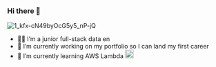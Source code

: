 ### Hi there 👋

![1_kfx-cN49byOcG5y5_nP-jQ](https://github.com/FawziElZein/FawziElZein/assets/56543752/4fa42752-37a3-43a5-9631-fada27596542)

- :man_technologist: I’m a junior full-stack data en
- 🔭 I’m currently working on my portfolio so I can land my first career
- 🌱 I’m currently learning AWS Lambda <img src="https://github.com/FawziElZein/FawziElZein/assets/56543752/a7d7f9d0-67a7-477c-bafb-73eef147d05c" width="20" height="20" />


<!--**FawziElZein/FawziElZein** is a ✨ _special_ ✨ repository because its `README.md` (this file) appears on your GitHub profile.

Here are some ideas to get you started:

- 🔭 I’m currently working on ...
- 🌱 I’m currently learning ...
- 👯 I’m looking to collaborate on ...
- 🤔 I’m looking for help with ...
- 💬 Ask me about ...
- 📫 How to reach me: ...
- 😄 Pronouns: ...
- ⚡ Fun fact: ...
-->
